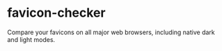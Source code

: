# favicon-checker
Compare your favicons on all major web browsers, including native dark and light modes.

